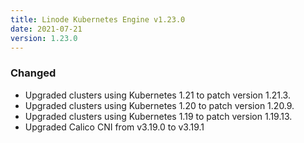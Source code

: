 ```yaml
---
title: Linode Kubernetes Engine v1.23.0
date: 2021-07-21
version: 1.23.0
---
```


### Changed

- Upgraded clusters using Kubernetes 1.21 to patch version 1.21.3.
- Upgraded clusters using Kubernetes 1.20 to patch version 1.20.9.
- Upgraded clusters using Kubernetes 1.19 to patch version 1.19.13.
- Upgraded Calico CNI from v3.19.0 to v3.19.1
